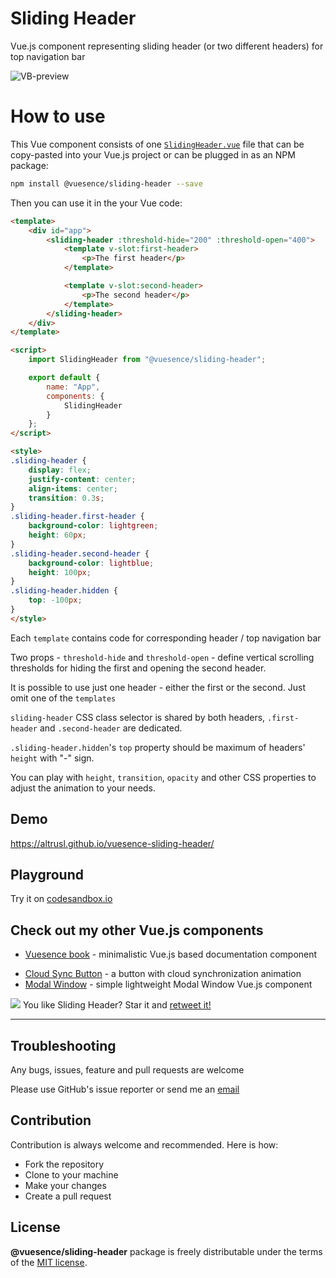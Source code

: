# Sliding Header

Vue.js component representing sliding header (or two different headers) for top navigation bar

![VB-preview](https://vuesence.github.io/sliding-header/vsh.gif)

# How to use

This Vue component consists of one <a href="https://github.com/altrusl/vuesence-sliding-header/blob/master/src/components/SlidingHeader.vue" target="_blank">`SlidingHeader.vue`</a> file that can be copy-pasted into your Vue.js project or can be plugged in as an NPM package:

```bash
npm install @vuesence/sliding-header --save
```

Then you can use it in the your Vue code:

```html
<template>
	<div id="app">
		<sliding-header :threshold-hide="200" :threshold-open="400">
			<template v-slot:first-header>
				<p>The first header</p>
			</template>

			<template v-slot:second-header>
				<p>The second header</p>
			</template>
		</sliding-header>
	</div>
</template>

<script>
	import SlidingHeader from "@vuesence/sliding-header";

	export default {
		name: "App",
        components: {
            SlidingHeader
        }        
	};
</script>

<style>
.sliding-header {
	display: flex;
	justify-content: center;
	align-items: center;
	transition: 0.3s;
}
.sliding-header.first-header {
	background-color: lightgreen;
	height: 60px;
}
.sliding-header.second-header {
	background-color: lightblue;
	height: 100px;
}
.sliding-header.hidden {
	top: -100px;
}
</style>
```

Each `template` contains code for corresponding header / top navigation bar

Two props - `threshold-hide` and `threshold-open` - define vertical scrolling thresholds for hiding the first and opening the second header.

It is possible to use just one header - either the first or the second. Just omit one of the `templates`

`sliding-header` CSS class selector is shared by both headers, `.first-header` and `.second-header` are dedicated.

`.sliding-header.hidden`'s `top` property should be maximum of headers' `height` with "-" sign.

You can play with `height`, `transition`, `opacity` and other CSS properties to adjust the animation to your needs.

## Demo

<a href="https://altrusl.github.io/vuesence-sliding-header/" target="_blank">https://altrusl.github.io/vuesence-sliding-header/</a>

## Playground

Try it on <a href="https://codesandbox.io/s/sliding-header-z3j3t" target="_blank">codesandbox.io</a>

<!-- > ! The version on `codesandbox.io` might be slightly out of date -->

## Check out my other Vue.js components

- <a href="https://github.com/altrusl/vuesence-book" target="_blank">Vuesence book</a> - minimalistic Vue.js based documentation component
<!-- - <a href="https://github.com/altrusl/vuesence-sliding-header" target="_blank">Sliding header</a> - Vue.js component representing sliding header (or two different headers) -->
- <a href="https://github.com/altrusl/vuesence-cloud-sync-button" target="_blank">Cloud Sync Button</a> - a button with cloud synchronization animation
- <a href="https://github.com/altrusl/vuesence-modal-window" target="_blank">Modal Window</a> - simple lightweight Modal Window Vue.js component


<img src="https://imgur.com/A92i02A.png" />
You like Sliding Header? Star it and <a href="https://twitter.com/vuesence/status/1280083512645881856?s=20">retweet it!</a>

-------

## Troubleshooting

Any bugs, issues, feature and pull requests are welcome

Please use GitHub's issue reporter or send me an <a href="mailto:ruslan.makarov@gmail.com">email</a>

## Contribution

Contribution is always welcome and recommended. Here is how:

-   Fork the repository
-   Clone to your machine
-   Make your changes
-   Create a pull request


## License

**@vuesence/sliding-header** package is freely distributable under the terms of the [MIT license](LICENSE).
